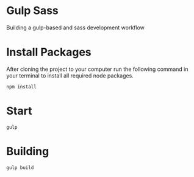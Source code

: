 # Gulp Sass

Building a gulp-based and sass development workflow

# Install Packages

After cloning the project to your computer run the following command in your terminal to install all required node packages.

	npm install	
		

# Start

    gulp
    		

# Building

    gulp build
